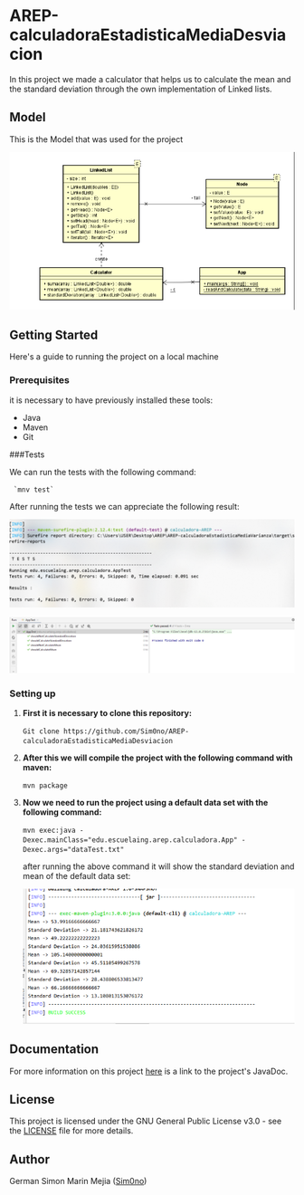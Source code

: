 # AREP-calculadoraEstadisticaMediaDesviacion


In this project we made a calculator that helps us to calculate the mean and the standard deviation through the own implementation of Linked lists.
 
## Model

  This is the Model that was used for the project
  
  ![uml](img/classDiagram.png)
  

## Getting Started

  Here's a guide to running the project on a local machine
  
  ### Prerequisites
  
  it is necessary to have previously installed these tools:
  
  * Java 
  * Maven 
  * Git
 

  
   ###Tests
   
   We can run the tests with the following command:
   
     `mnv test`
      
   After running the tests we can appreciate the following result:
     
   ![test1](img/tests.png)
     
   ![test2](img/tests1.png)

  ### Setting up
  
1. **First it is necessary to clone this repository:** 

   `Git clone https://github.com/Sim0no/AREP-calculadoraEstadisticaMediaDesviacion`

2. **After this we will compile the project with the following command with maven:**
  
    `mvn package`

3. **Now we need to run the project using a default data set with the following command:**

    `mvn exec:java -Dexec.mainClass="edu.escuelaing.arep.calculadora.App" -Dexec.args="dataTest.txt"`


    
   after running the above command it will show the standard deviation and mean of the default data set:
    
    ![execution](img/exec.png)
     
     
    
  ## Documentation
  
 For more information on this project [here](https://sim0no.github.io/AREP-calculadoraEstadisticaMediaDesviacion/) is a link to the project's JavaDoc.

  ## License
  
  This project is licensed under the GNU General Public License v3.0 - see the [LICENSE](https://github.com/Sim0no/AREP-calculadoraEstadisticaMediaDesviacion/blob/master/LICENSE) file for more details.
  
  
  ## Author
  
  German Simon Marin Mejia ([Sim0no](https://github.com/Sim0no))
  
